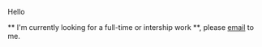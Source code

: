 Hello

** I'm currently looking for a full-time or intership work **, please [email](mailto:park-ma@hotmail.com) to me.
